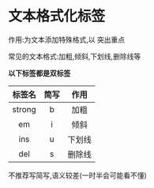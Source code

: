 # 文本格式化标签

作用:为文本添加特殊格式,以 突出重点

常见的文本格式:加粗,倾斜,下划线,删除线等

**以下标签都是双标签**

| 标签名 | 简写  |  作用  |
| :----: | :---: | :----: |
| strong |   b   |  加粗  |
|   em   |   i   |  倾斜  |
|  ins   |   u   | 下划线 |
|  del   |   s   | 删除线 |

不推荐写简写,语义较差(一时半会可能看不懂)
